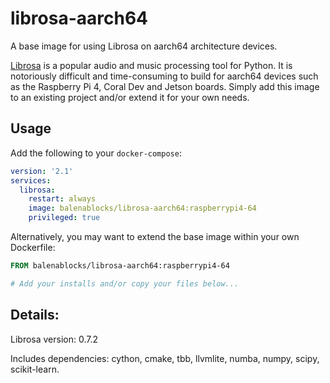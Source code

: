 # librosa-aarch64
A base image for using Librosa on aarch64 architecture devices.

[Librosa](https://librosa.org/) is a popular audio and music processing tool for Python. It is notoriously difficult and time-consuming to build for aarch64 devices such as the Raspberry Pi 4, Coral Dev and Jetson boards. Simply add this image to an existing project and/or extend it for your own needs.

## Usage

Add the following to your `docker-compose`:
```yaml
version: '2.1'
services:
  librosa:
    restart: always
    image: balenablocks/librosa-aarch64:raspberrypi4-64
    privileged: true
```

Alternatively, you may want to extend the base image within your own Dockerfile:
```dockerfile
FROM balenablocks/librosa-aarch64:raspberrypi4-64

# Add your installs and/or copy your files below...
```

## Details:

Librosa version: 0.7.2

Includes dependencies: cython, cmake, tbb, llvmlite, numba, numpy, scipy, scikit-learn.


